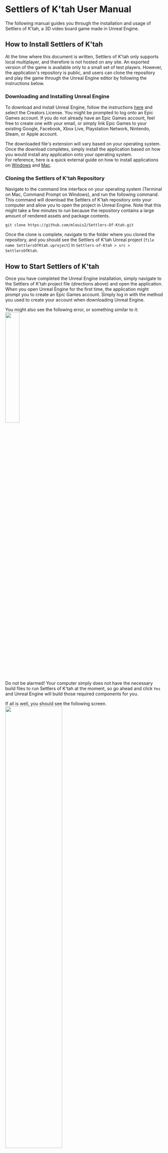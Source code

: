# Settlers of K'tah User Manual

The following manual guides you through the installation and usage of Settlers of K'tah, a 3D video board game made in Unreal Engine.

## How to Install Settlers of K'tah
At the time where this document is written, Settlers of K'tah only supports local multiplayer, and therefore is not hosted on any site. An exported version of the game is available only to a small set of test players. However, the application's repository is public, and users can clone the repository and play the game through the Unreal Engine editor by following the instructions below.

### Downloading and Installing Unreal Engine

To download and install Unreal Engine, follow the instructions [here](https://www.unrealengine.com/en-US/download) and select the Creators License. You might be prompted to log onto an Epic Games account. If you do not already have an Epic Games account, feel free to create one with your email, or simply link Epic Games to your existing Google, Facebook, Xbox Live, Playstation Network, Nintendo, Steam, or Apple account.

The downloaded file's extension will vary based on your operating system. Once the download completes, simply install the application based on how you would install any application onto your operating system.  
For reference, here is a quick external guide on how to install applications on [Windows](https://www.computerhope.com/issues/ch000561.htm#windows) and [Mac](https://support.apple.com/guide/mac-help/install-and-uninstall-other-apps-mh35835/mac).

### Cloning the Settlers of K'tah Repository

Navigate to the command line interface on your operating system (Terminal on Mac, Command Prompt on Windows), and run the following command. This command will download the Settlers of K'tah repository onto your computer and allow you to open the project in Unreal Engine. Note that this might take a few minutes to run because the repository contains a large amount of rendered assets and package contents.
```
git clone https://github.com/mlouis2/Settlers-Of-Ktah.git
```

Once the clone is complete, navigate to the folder where you cloned the repository, and you should see the Settlers of K'tah Unreal project (`file name SettlersOfKtah.uproject`) in `Settlers-of-Ktah > src > SettlersOfKtah`.  

## How to Start Settlers of K'tah

Once you have completed the Unreal Engine installation, simply navigate to the Settlers of K'tah project file (directions above) and open the application. When you open Unreal Engine for the first time, the application might prompt you to create an Epic Games account. Simply log in with the method you used to create your account when downloading Unreal Engine.  

You might also see the following error, or something similar to it:  
<img src="./images/user-manual/unreal-rebuild-message.png" width="30%">  
Do not be alarmed! Your computer simply does not have the necessary build files to run Settlers of K'tah at the moment, so go ahead and click `Yes` and Unreal Engine will build those required components for you.

If all is well, you should see the following screen.  
<img src="./images/user-manual/unreal-main.png" width="60%">  

To start the application in the editor, we will hit `Play` in Unreal Engine. If you do not see the `Play` button in the top panel, you might need to expand the panel first.  
<img src="./images/user-manual/unreal-main-arrow.png" width="60%">  

Hit `Play` or use the `Alt-P` shortcut to start the Settlers of K'tah application.  
<img src="./images/user-manual/unreal-play.png" width="50%">  

You should then be greeted by the Settlers of K'tah title screen.   
<img src="./images/user-manual/unreal-title-screen.png" width="60%">  

## How to Stop Settlers of K'tah

Whenever the Settlers of K'tah application is running in Unreal Engine, you can stop it by navigating to the same place where the `Play` button is, and hit the `Stop` button. You may also hit the `Escape` key on your keyboard to stop the application at any time.  
<img src="./images/user-manual/unreal-stop.png" width="60%">  

## How to Uninstall Settlers of K'tah

To uninstall Settlers of K'tah, simply quit the Unreal Engine application, navigate to the directory where you [cloned the repo](#cloning-the-settlers-of-ktah-repository) and delete the `Settlers-of-Ktah` directory. If you wish to uninstall Unreal Engine from your machine, please follow the appropriate instructions for uninstalling applications on your operating system.  

For reference, here is a quick external guide on how to uninstall applications on [Windows](https://www.cnet.com/how-to/how-to-uninstall-an-app-or-program-in-windows-10/) and [Mac](https://support.apple.com/guide/mac-help/install-and-uninstall-other-apps-mh35835/mac).

## Playing Settlers of K'tah  
  
### Title Screen  
  
<img src="./images/user-manual/game-steps/1.png" width="60%">  
The title screen is where you can set up the game for 2-4 players. Select "Add Player" or "Remove Player" to adjust the player amount, click the the text boxes in the middle to change players' names, and select the dropdown next to the text box to select one of two castle styles per player.  
When all players are satisifed with the set-up, click "Start Game" to begin.  
  
### Placement Phase  
  
<img src="./images/user-manual/game-steps/2.png" width="60%">  
The game begins with the Placement Phase. Follow the instructions in the Game Log (bottom-left hand of the screen) in order to proceed. Each player will place two castles and two outposts following snake order (player 1, player 2, player 1). Players should place their buildings strategically in order to gain as many resources as possible, while also avoiding the Zombie Hub tile (see back middle of image).  
  
<img src="./images/user-manual/game-steps/3.png" width="60%">  
This image shows what the game should look like when the Placement Phase has been completed. Note that each player has two castles and two outposts.
  
### Turn Phase  
   
<img src="./images/user-manual/game-steps/3.png" width="60%">  
The majority of the game takes place in the Turn Phase. Click the "Toggle Bounty" button on the left in order to turn the bounty numbers on each tile on and off. Refer to the Game Log in the bottom-left hand corner of the screen for game updates and instructions.  
Players can perform actions on their turn using the Action Panel on the right-hand side of the screen. Build shows players options for different items they can create with their resources (outposts, roads, knights). Trade allows the player to trade with the Bank by turning in 6 of any resource for 1 of any other resource, or to propose a trade deal with other players. The "Attack" button enables when an Infected tile is adjacent to the current player's outpost--it allows the player to fight off the Zombie horde using the Knights that they have built. Lastly, "End Turn" progresses the game to the next player's turn.  
  
### Zombie Spread Phase
  
<img src="./images/user-manual/game-steps/3.png" width="60%">  
One random encounter worth mentioning is the Zombie Spread phase. This is possible when the Horde has infected at least 2 tiles (indicated by the number in the top-right corner of the screen), and has a 1/5 chance of occuring each turn. The current player must select one of the highlighted tiles to move to a location of their choice on the map. Then, they must select where they would like it to move to, which will also be indicated by highlights.  
  
### Game Over  
<img src="./images/user-manual/game-steps/3.png" width="60%">   
There are two possible ways for the game to end. Firstly, a Lone Survivor Victory, which means that all players except one have lost both of their castles to the Zombie Horde. This occurs through random Zombie spread each round. The other possible victory is a Military Victory, which means that the winning player has successfully fought off the Zombie Horde with their Knights 10 times.  
When this modal view appears, the player can click "Return to Title Screen" in order to reset the application.  
  

## Troubleshooting Common Problems

Below are some problems that you might encounter when installing or starting Settlers of K'tah, with possible solutions for each:

### Settlers of K'tah failing to build

When opening the Settlers of K'tah application for the first time, it is not unusual to be prompted to re-build either the project modules or the editor. However, sometimes you might run into an error during the compilation:  
<img src="./images/user-manual/unreal-compile-error.png" width="30%">  
This error will stop you from opening the Settlers of K'tah application! :(  
* If you are on a Mac machine, make sure that you have Xcode installed-- this could be the reason the compilation is failing.
* There is a known bug involving macOS Big Sur (version 11) and Xcode 12 that stops users from building Unreal projects. A fix for this bug is included in Unreal Engine version 4.26. If you suspect that this is the cause of the error, make sure to install or update to this latest version of Unreal Engine (at the time this document is written).

### Unreal Engine looks different than the [Start Guide](#How-to-Start-Settlers-of-Ktah)
If you are not seeing the screen shown on the screenshot above when opening the Settlers of K'tah project in Unreal Engine, you might need to switch tabs and navigate to the `Title Screen` tab in the editor.  
<img src="./images/user-manual/unreal-tabs.png" width="60%">  

### Title Screen not showing when Play Button is clicked
If you are not seeing the Settlers of K'tah title screen as shown in the [Start Guide](#How-to-Start-Settlers-of-Ktah) when you click the Play Button, Unreal Engine might be opening the wrong level. In the `Content Browser` at the bottom of the screen, navigate to `Contents > Maps` and open the Title Screen map by double clicking on it.  
<img src="./images/user-manual/unreal-title-screen-map.png" width="50%">  

### If all else fails...
If you run into any significant issues that aren't listed above, first and foremost, make sure you have the latest version of Settlers of K'tah downloaded! You can pull the latest version by going to your command line, navigating to the repository directory and running `git pull`. The Settlers of K'tah engineers are always hard at work fixing bugs, so we might just have fixed the bug that's causing your problem! If you're still having issues, reach out to our engineers through their contact information below!

## Have Additional Questions or Feedback?
In the event that you require assistance to install or run Settlers of K'tah, or if you simply have suggestions or feedback on the application, feel free to contact the Settlers of K'tah engineers listed below, and we will try our best to get back to you as soon as possible!
* [Maddie Louis](mailto:mlouis2@lion.lmu.edu)
* [Merissa Tan](mailto:ltan5@lion.lmu.edu)
